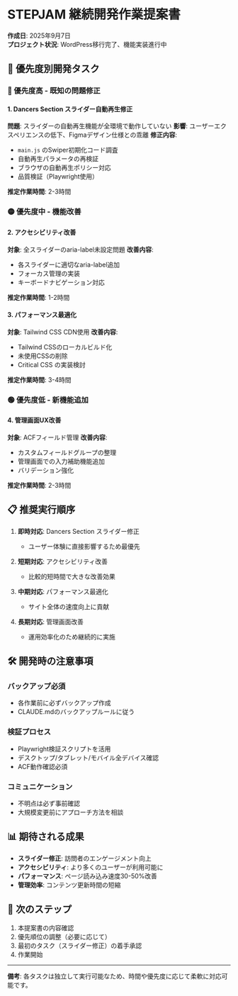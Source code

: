 # STEPJAM 継続開発作業提案書

**作成日**: 2025年9月7日  
**プロジェクト状況**: WordPress移行完了、機能実装進行中

## 🎯 優先度別開発タスク

### 🔴 優先度高 - 既知の問題修正

#### 1. Dancers Section スライダー自動再生修正
**問題**: スライダーの自動再生機能が全環境で動作していない
**影響**: ユーザーエクスペリエンスの低下、Figmaデザイン仕様との乖離
**修正内容**:
- `main.js` のSwiper初期化コード調査
- 自動再生パラメータの再検証
- ブラウザの自動再生ポリシー対応
- 品質検証（Playwright使用）

**推定作業時間**: 2-3時間

### 🟡 優先度中 - 機能改善

#### 2. アクセシビリティ改善
**対象**: 全スライダーのaria-label未設定問題
**改善内容**:
- 各スライダーに適切なaria-label追加
- フォーカス管理の実装
- キーボードナビゲーション対応

**推定作業時間**: 1-2時間

#### 3. パフォーマンス最適化
**対象**: Tailwind CSS CDN使用
**改善内容**:
- Tailwind CSSのローカルビルド化
- 未使用CSSの削除
- Critical CSS の実装検討

**推定作業時間**: 3-4時間

### 🟢 優先度低 - 新機能追加

#### 4. 管理画面UX改善
**対象**: ACFフィールド管理
**改善内容**:
- カスタムフィールドグループの整理
- 管理画面での入力補助機能追加
- バリデーション強化

**推定作業時間**: 2-3時間

## 📋 推奨実行順序

1. **即時対応**: Dancers Section スライダー修正
   - ユーザー体験に直接影響するため最優先
   
2. **短期対応**: アクセシビリティ改善
   - 比較的短時間で大きな改善効果
   
3. **中期対応**: パフォーマンス最適化
   - サイト全体の速度向上に貢献
   
4. **長期対応**: 管理画面改善
   - 運用効率化のため継続的に実施

## 🛠️ 開発時の注意事項

### バックアップ必須
- 各作業前に必ずバックアップ作成
- CLAUDE.mdのバックアップルールに従う

### 検証プロセス
- Playwright検証スクリプトを活用
- デスクトップ/タブレット/モバイル全デバイス確認
- ACF動作確認必須

### コミュニケーション
- 不明点は必ず事前確認
- 大規模変更前にアプローチ方法を相談

## 📊 期待される成果

- **スライダー修正**: 訪問者のエンゲージメント向上
- **アクセシビリティ**: より多くのユーザーが利用可能に
- **パフォーマンス**: ページ読み込み速度30-50%改善
- **管理効率**: コンテンツ更新時間の短縮

## 🔄 次のステップ

1. 本提案書の内容確認
2. 優先順位の調整（必要に応じて）
3. 最初のタスク（スライダー修正）の着手承認
4. 作業開始

---

**備考**: 各タスクは独立して実行可能なため、時間や優先度に応じて柔軟に対応可能です。